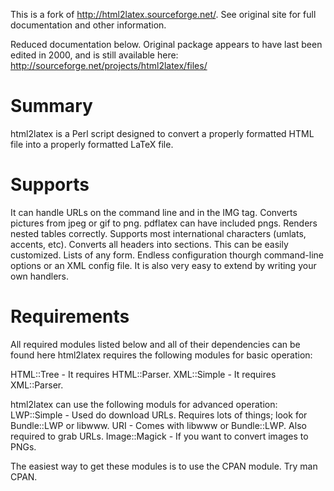 This is a fork of http://html2latex.sourceforge.net/. See original site for full documentation and other information.

Reduced documentation below. Original package appears to have last been edited in 2000, and is still available here: http://sourceforge.net/projects/html2latex/files/

Summary
=======

html2latex is a Perl script designed to convert a properly formatted HTML file into a properly formatted LaTeX file.

Supports
========

It can handle URLs on the command line and in the IMG tag.
Converts pictures from jpeg or gif to png. pdflatex can have included pngs.
Renders nested tables correctly.
Supports most international characters (umlats, accents, etc).
Converts all headers into sections. This can be easily customized.
Lists of any form.
Endless configuration thourgh command-line options or an XML config file.
It is also very easy to extend by writing your own handlers.

Requirements
============

All required modules listed below and all of their dependencies can be found here
html2latex requires the following modules for basic operation:

HTML::Tree - It requires HTML::Parser.
XML::Simple - It requires XML::Parser.


html2latex can use the following moduls for advanced operation:
LWP::Simple - Used do download URLs. Requires lots of things; look for Bundle::LWP or libwww.
URI - Comes with libwww or Bundle::LWP. Also required to grab URLs.
Image::Magick - If you want to convert images to PNGs.

The easiest way to get these modules is to use the CPAN module. Try man CPAN.
